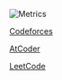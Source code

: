 ![Metrics](https://github.com/my-github-user/BiteTheDDDDt/blob/main/github-metrics.svg)

[Codeforces](https://codeforces.com/profile/bitetheddddt)

[AtCoder](https://atcoder.jp/users/BiteTheDust)

[LeetCode](https://leetcode-cn.com/u/bitethed4t)

